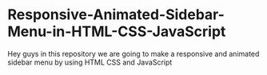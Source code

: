 # Responsive-Animated-Sidebar-Menu-in-HTML-CSS-JavaScript
Hey guys in this repository we are going to make a responsive and animated sidebar menu by using HTML CSS and JavaScript
